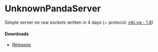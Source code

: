 # UnknownPandaServer
Simple server on raw sockets written in 4 days (~ protocol: [viki.vg - 1.8](https://wiki.vg/index.php?title=Protocol&oldid=7368))

#### Downloads
* [Releases](https://github.com/dzikoysk/UnknownPandaServer-Tribute/releases)
